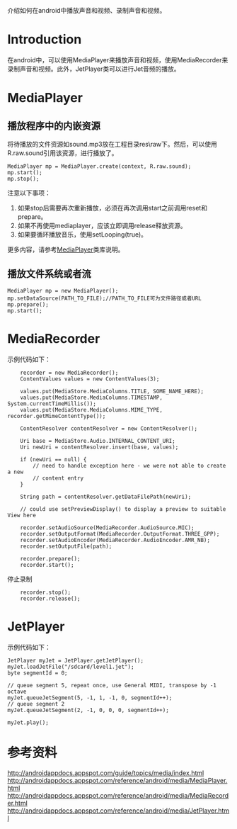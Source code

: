 介绍如何在android中播放声音和视频、录制声音和视频。

# Introduction #
在android中，可以使用MediaPlayer来播放声音和视频，使用MediaRecorder来录制声音和视频。此外，JetPlayer类可以进行Jet音频的播放。

# MediaPlayer #
## 播放程序中的内嵌资源 ##
将待播放的文件资源如sound.mp3放在工程目录res\raw下。然后，可以使用R.raw.sound引用该资源，进行播放了。
```
MediaPlayer mp = MediaPlayer.create(context, R.raw.sound);
mp.start();
mp.stop();
```
注意以下事项：
  1. 如果stop后需要再次重新播放，必须在再次调用start之前调用reset和prepare。
  1. 如果不再使用mediaplayer，应该立即调用release释放资源。
  1. 如果要循环播放音乐，使用setLooping(true)。

更多内容，请参考[MediaPlayer](http://androidappdocs.appspot.com/reference/android/media/MediaPlayer.html)类库说明。

## 播放文件系统或者流 ##
```
MediaPlayer mp = new MediaPlayer();
mp.setDataSource(PATH_TO_FILE);//PATH_TO_FILE可为文件路径或者URL
mp.prepare();
mp.start();
```

# MediaRecorder #
示例代码如下：
```
    recorder = new MediaRecorder();
    ContentValues values = new ContentValues(3);

    values.put(MediaStore.MediaColumns.TITLE, SOME_NAME_HERE);
    values.put(MediaStore.MediaColumns.TIMESTAMP, System.currentTimeMillis());
    values.put(MediaStore.MediaColumns.MIME_TYPE, recorder.getMimeContentType());
    
    ContentResolver contentResolver = new ContentResolver();
    
    Uri base = MediaStore.Audio.INTERNAL_CONTENT_URI;
    Uri newUri = contentResolver.insert(base, values);
    
    if (newUri == null) {
        // need to handle exception here - we were not able to create a new
        // content entry
    }
    
    String path = contentResolver.getDataFilePath(newUri);

    // could use setPreviewDisplay() to display a preview to suitable View here
    
    recorder.setAudioSource(MediaRecorder.AudioSource.MIC);
    recorder.setOutputFormat(MediaRecorder.OutputFormat.THREE_GPP);
    recorder.setAudioEncoder(MediaRecorder.AudioEncoder.AMR_NB);
    recorder.setOutputFile(path);
    
    recorder.prepare();
    recorder.start();
```

停止录制
```
    recorder.stop();
    recorder.release();
```

# JetPlayer #
示例代码如下：
```
JetPlayer myJet = JetPlayer.getJetPlayer();
myJet.loadJetFile("/sdcard/level1.jet");
byte segmentId = 0;

// queue segment 5, repeat once, use General MIDI, transpose by -1 octave
myJet.queueJetSegment(5, -1, 1, -1, 0, segmentId++);
// queue segment 2
myJet.queueJetSegment(2, -1, 0, 0, 0, segmentId++);

myJet.play();
```


# 参考资料 #
http://androidappdocs.appspot.com/guide/topics/media/index.html<br />
http://androidappdocs.appspot.com/reference/android/media/MediaPlayer.html<br />
http://androidappdocs.appspot.com/reference/android/media/MediaRecorder.html<br />
http://androidappdocs.appspot.com/reference/android/media/JetPlayer.html